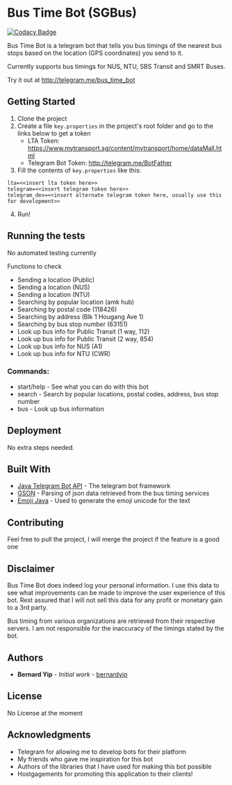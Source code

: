 # Bus Time Bot (SGBus)

[![Codacy Badge](https://api.codacy.com/project/badge/Grade/3eb9dfac269d4cadac76da4716f245db)](https://www.codacy.com/app/bernardyip/BusTimeBot?utm_source=github.com&utm_medium=referral&utm_content=bernardyip/BusTimeBot&utm_campaign=badger)

Bus Time Bot is a telegram bot that tells you bus timings of the nearest bus stops based on the location (GPS coordinates) you send to it.

Currently supports bus timings for NUS, NTU, SBS Transit and SMRT Buses.

Try it out at http://telegram.me/bus_time_bot

## Getting Started

1. Clone the project
2. Create a file `key.properties` in the project's root folder and go to the links below to get a token
   - LTA Token: https://www.mytransport.sg/content/mytransport/home/dataMall.html
   - Telegram Bot Token: http://telegram.me/BotFather
3. Fill the contents of `key.properties` like this:
```
lta=<<insert lta token here>>
telegram=<<insert telegram token here>>
telegram_dev=<<insert alternate telegram token here, usually use this for development>>
```
4. Run!

## Running the tests

No automated testing currently

Functions to check

- Sending a location (Public)
- Sending a location (NUS)
- Sending a location (NTU)
- Searching by popular location (amk hub)
- Searching by postal code (118426)
- Searching by address (Blk 1 Hougang Ave 1)
- Searching by bus stop number (63151)
- Look up bus info for Public Transit (1 way, 112)
- Look up bus info for Public Transit (2 way, 854)
- Look up bus info for NUS (A1)
- Look up bus info for NTU (CWR)

### Commands:

- start/help - See what you can do with this bot
- search - Search by popular locations, postal codes, address, bus stop number
- bus - Look up bus information

## Deployment

No extra steps needed.

## Built With

* [Java Telegram Bot API](https://github.com/rubenlagus/TelegramBots) - The telegram bot framework
* [GSON](https://github.com/google/gson) - Parsing of json data retrieved from the bus timing services
* [Emoji Java](https://github.com/vdurmont/emoji-java) - Used to generate the emoji unicode for the text

## Contributing

Feel free to pull the project, I will merge the project if the feature is a good one

## Disclaimer

Bus Time Bot does indeed log your personal information. I use this data to see what improvements can be made to improve the user experience of this bot. Rest assured that I will not sell this data for any profit or monetary gain to a 3rd party.

Bus timing from various organizations are retrieved from their respective servers. I am not responsible for the inaccuracy of the timings stated by the bot. 

## Authors

* **Bernard Yip** - *Initial work* - [bernardyip](https://github.com/bernardyip)

## License

No License at the moment

## Acknowledgments

* Telegram for allowing me to develop bots for their platform
* My friends who gave me inspiration for this bot
* Authors of the libraries that I have used for making this bot possible
* Hostgagements for promoting this application to their clients!
